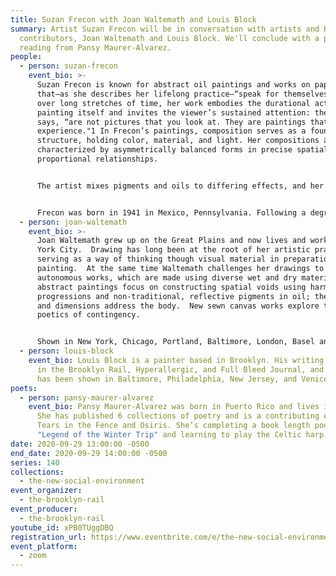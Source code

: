 ```yaml
---
title: Suzan Frecon with Joan Waltemath and Louis Block
summary: Artist Suzan Frecon will be in conversation with artists and Rail
  contributors, Joan Waltemath and Louis Block. We'll conclude with a poetry
  reading from Pansy Maurer-Alvarez.
people:
  - person: suzan-frecon
    event_bio: >-
      Suzan Frecon is known for abstract oil paintings and works on paper
      that—as she describes her lifelong practice—“speak for themselves.” Made
      over long stretches of time, her work embodies the durational activity of
      painting itself and invites the viewer’s sustained attention: these, she
      says, “are not pictures that you look at. They are paintings that you
      experience."1 In Frecon’s paintings, composition serves as a foundational
      structure, holding color, material, and light. Her compositions are
      characterized by asymmetrically balanced forms in precise spatial and
      proportional relationships. 


      The artist mixes pigments and oils to differing effects, and her almost tactile use of color and contrasting matte and shiny surfaces heightens the visual experience of her work. Colors and surfaces vary in terms of density and reflectivity, and areas in the compositions frequently shift between dark and light. Figure can become ground and ground can become figure, or as the artist prefers to define it, full and empty space.


      Frecon was born in 1941 in Mexico, Pennsylvania. Following a degree in fine arts from Pennsylvania State University in 1963, she spent three years at the École nationale supérieure des Beaux-Arts in Paris and studied paintings in museums throughout Europe.
  - person: joan-waltemath
    event_bio: >-
      Joan Waltemath grew up on the Great Plains and now lives and works in New
      York City.  Drawing has long been at the root of her artistic practice,
      serving as a way of thinking though visual material in preparation for
      painting.  At the same time Waltemath challenges her drawings to be
      autonomous works, which are made using diverse wet and dry materials.  Her
      abstract paintings focus on constructing spatial voids using harmonic
      progressions and non-traditional, reflective pigments in oil; their scale
      and dimensions address the body.  New sewn canvas works explore the
      poetics of contingency. 


      Shown in New York, Chicago, Portland, Baltimore, London, Basel and Cologne, her work is in the collections of the Museum of Modern Art, the National Gallery of Art, the Hammer Museum and the Harvard University Art Museum, among others.  She has written extensively on art and served as editor-at-large of the Brooklyn Rail since 2001. She taught at the IS Chanin School of Architecture of the Cooper Union from 1997 to 2010 and Princeton University often between 2000-9. She is currently the Director of MICA’s LeRoy E. Hoffberger School of Painting.
  - person: louis-block
    event_bio: Louis Block is a painter based in Brooklyn. His writing has appeared
      in the Brooklyn Rail, Hyperallergic, and Full Bleed Journal, and his work
      has been shown in Baltimore, Philadelphia, New Jersey, and Venice.
poets:
  - person: pansy-maurer-alvarez
    event_bio: Pansy Maurer-Alvarez was born in Puerto Rico and lives in Strasbourg.
      She has published 6 collections of poetry and is a contributing editor to
      Tears in the Fence and Osiris. She’s completing a book length poem,
      "Legend of the Winter Trip" and learning to play the Celtic harp.
date: 2020-09-29 13:00:00 -0500
end_date: 2020-09-29 14:00:00 -0500
series: 140
collections:
  - the-new-social-environment
event_organizer:
  - the-brooklyn-rail
event_producer:
  - the-brooklyn-rail
youtube_id: xPB0TUggDBQ
registration_url: https://www.eventbrite.com/e/the-new-social-environment-140-suzan-frecon-tickets-122573499637
event_platform:
  - zoom
---
```

